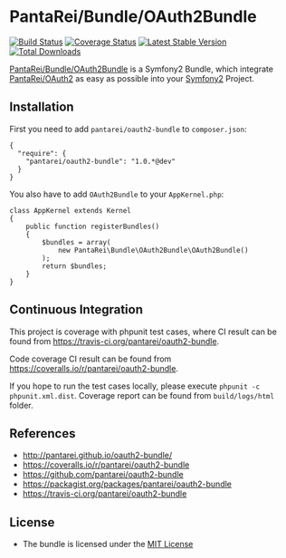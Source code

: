 PantaRei/Bundle/OAuth2Bundle
============================

[![Build
Status](https://travis-ci.org/pantarei/oauth2-bundle.png?branch=1.0)](https://travis-ci.org/pantarei/oauth2-bundle)
[![Coverage
Status](https://coveralls.io/repos/pantarei/oauth2-bundle/badge.png?branch=1.0)](https://coveralls.io/r/pantarei/oauth2-bundle)
[![Latest Stable
Version](https://poser.pugx.org/pantarei/oauth2-bundle/v/stable.png)](https://packagist.org/packages/pantarei/oauth2-bundle)
[![Total
Downloads](https://poser.pugx.org/pantarei/oauth2-bundle/downloads.png)](https://packagist.org/packages/pantarei/oauth2-bundle)

[PantaRei/Bundle/OAuth2Bundle](https://github.com/pantarei/oauth2-bundle)
is a Symfony2 Bundle, which integrate
[PantaRei/OAuth2](https://github.com/pantarei/oauth2) as easy as
possible into your [Symfony2](http://www.symfony.com) Project.

Installation
------------

First you need to add `pantarei/oauth2-bundle` to `composer.json`:

    {
      "require": {
        "pantarei/oauth2-bundle": "1.0.*@dev"
      }
    }

You also have to add `OAuth2Bundle` to your `AppKernel.php`:

    class AppKernel extends Kernel
    {
        public function registerBundles()
        {
            $bundles = array(
                new PantaRei\Bundle\OAuth2Bundle\OAuth2Bundle()
            );
            return $bundles;
        }
    }

Continuous Integration
----------------------

This project is coverage with phpunit test cases, where CI result can be
found from https://travis-ci.org/pantarei/oauth2-bundle.

Code coverage CI result can be found from
https://coveralls.io/r/pantarei/oauth2-bundle.

If you hope to run the test cases locally, please execute
`phpunit -c phpunit.xml.dist`. Coverage report can be found from
`build/logs/html` folder.

References
----------

-   http://pantarei.github.io/oauth2-bundle/
-   https://coveralls.io/r/pantarei/oauth2-bundle
-   https://github.com/pantarei/oauth2-bundle
-   https://packagist.org/packages/pantarei/oauth2-bundle
-   https://travis-ci.org/pantarei/oauth2-bundle

License
-------

-   The bundle is licensed under the [MIT
    License](http://opensource.org/licenses/MIT)

